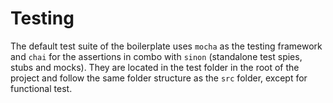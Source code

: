 Testing
=======

The default test suite of the boilerplate uses `mocha` as the testing framework and `chai` for the assertions in combo with `sinon` (standalone test spies, stubs and mocks). They are located in the test folder in the root of the project and follow the same folder structure as the `src` folder, except for functional test.
